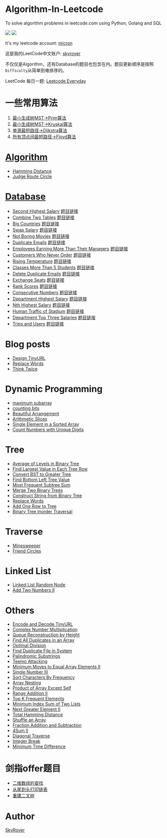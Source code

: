 # Algorithm-In-Leetcode

To solve algorithm problems in leetcode.com using Python, Golang and SQL

![](https://img.shields.io/badge/Python-3.5-green.svg)
![](https://img.shields.io/badge/Golang-1.9.2-green.svg)

It's my leetcode account: [micron](https://leetcode.com/micron/)

这是我的LeetCode中文账户: [skyrover](https://leetcode-cn.com/skyrover/)

不仅仅是Algorithm，还有Database的题目也包含在内。题目更新顺序是按照`Difficulty`从简单到难排序的。

LeetCode 每日一题: [Leetcode Everyday](http://skyrover.me/2018/07/25/leetcode_every_day/)

一些常用算法
======

1. [最小生成树MST->Prim算法](https://github.com/Microndgt/Algorithm-In-Leetcode/blob/master/mst/prim.py)
2. [最小生成树MST->Kruskal算法](https://github.com/Microndgt/Algorithm-In-Leetcode/blob/master/mst/kruskal.py)
3. [单源最短路径->Dijkstra算法](https://github.com/Microndgt/Algorithm-In-Leetcode/blob/master/shortest_path/dijkstra.py)
4. [所有顶点间最短路径->Floyd算法](https://github.com/Microndgt/Algorithm-In-Leetcode/blob/master/shortest_path/floyd.py)

[Algorithm](https://leetcode.com/problemset/algorithms/)
===

- [Hamming Distance](https://github.com/Microndgt/Algorithm-In-Leetcode/blob/master/algorithm/Hamming-Distance/README.md)
- [Judge Route Circle](https://github.com/Microndgt/Algorithm-In-Leetcode/blob/master/algorithm/Judge-Route-Circle/README.md)

[Database](https://leetcode.com/problemset/database/)
===

- [Second Highest Salary](https://github.com/Microndgt/Algorithm-In-Leetcode/blob/master/database/Second-Highest-Salary.sql) [题目链接](https://leetcode.com/problems/second-highest-salary/description/)
- [Combine Two Tables](https://github.com/Microndgt/Algorithm-In-Leetcode/blob/master/database/Combine-Two-Tables.sql) [题目链接](https://leetcode.com/problems/combine-two-tables/description/)
- [Big Countries](https://github.com/Microndgt/Algorithm-In-Leetcode/blob/master/database/Big-Countries.sql) [题目链接](https://leetcode.com/problems/big-countries/description/)
- [Swap Salary](https://github.com/Microndgt/Algorithm-In-Leetcode/blob/master/database/Swap-Salary.sql) [题目链接](https://leetcode.com/problems/swap-salary/description/)
- [Not Boring Movies](https://github.com/Microndgt/Algorithm-In-Leetcode/blob/master/database/Not-Boring-Movies.sql) [题目链接](https://leetcode.com/problems/not-boring-movies/description/)
- [Duplicate Emails](https://github.com/Microndgt/Algorithm-In-Leetcode/blob/master/database/Duplicate-Emails.sql) [题目链接](https://leetcode.com/problems/duplicate-emails/description/)
- [Employees Earning More Than Their Managers](https://github.com/Microndgt/Algorithm-In-Leetcode/blob/master/database/Employees-Earning-More-Than-Their-Managers.sql) [题目链接](https://leetcode.com/problems/employees-earning-more-than-their-managers/description/)
- [Customers Who Never Order](https://github.com/Microndgt/Algorithm-In-Leetcode/blob/master/database/Customers-Who-Never-Order.sql) [题目链接](https://leetcode.com/problems/customers-who-never-order/description/)
- [Rising Temperature](https://github.com/Microndgt/Algorithm-In-Leetcode/blob/master/database/Rising-Temperature.sql) [题目链接](https://leetcode.com/problems/rising-temperature/description/)
- [Classes More Than 5 Students](https://github.com/Microndgt/Algorithm-In-Leetcode/blob/master/database/Classes-More-Than-5-Students.sql) [题目链接](https://leetcode.com/problems/classes-more-than-5-students/description/)
- [Delete Duplicate Emails](https://github.com/Microndgt/Algorithm-In-Leetcode/blob/master/database/Delete-Duplicate-Emails.sql) [题目链接](https://leetcode.com/problems/delete-duplicate-emails/description/)
- [Exchange Seats](https://github.com/Microndgt/Algorithm-In-Leetcode/blob/master/database/Exchange-Seats.sql) [题目链接](https://leetcode.com/problems/exchange-seats/description/)
- [Rank Scores](https://github.com/Microndgt/Algorithm-In-Leetcode/blob/master/database/Rank-Scores.sql) [题目链接](https://leetcode.com/problems/rank-scores/description/)
- [Consecutive Numbers](https://github.com/Microndgt/Algorithm-In-Leetcode/blob/master/database/Consecutive-Numbers.sql) [题目链接](https://leetcode.com/problems/consecutive-numbers/description/)
- [Department Highest Salary](https://github.com/Microndgt/Algorithm-In-Leetcode/blob/master/database/Department-Highest-Salary.sql) [题目链接](https://leetcode.com/problems/department-highest-salary/description/)
- [Nth Highest Salary](https://github.com/Microndgt/Algorithm-In-Leetcode/blob/master/database/Nth-Highest-Salary.sql) [题目链接]()
- [Human Traffic of Stadium](https://github.com/Microndgt/Algorithm-In-Leetcode/blob/master/database/Human-Traffic-of-Stadium.sql) [题目链接](https://leetcode.com/problems/human-traffic-of-stadium/description/)
- [Department Top Three Salaries](https://github.com/Microndgt/Algorithm-In-Leetcode/blob/master/database/Department-Top-Three-Salaries.sql) [题目链接](https://leetcode.com/problems/department-top-three-salaries/description/)
- [Trips and Users](https://github.com/Microndgt/Algorithm-In-Leetcode/blob/master/database/Trips-and-Users.sql) [题目链接](https://leetcode.com/problems/trips-and-users/)

Blog posts
==========

- [Design TinyURL](https://github.com/Microndgt/algorithm-in-Python/blob/master/blog/tinyURL.md)
- [Replace Words](https://github.com/Microndgt/algorithm-in-Python/blob/master/blog/replaceWords.md)
- [Think Twice](https://github.com/Microndgt/algorithm-in-Python/blob/master/blog/thinkTwice.md)

Dynamic Programming
===================

- [maximum subarray](https://github.com/Microndgt/algorithm-in-Python/blob/master/dynamic_programming/maximum_subarray.py)
- [counting bits](https://github.com/Microndgt/algorithm-in-Python/blob/master/dynamic_programming/counting_bits.py)
- [Beautiful Arrangement](https://github.com/Microndgt/algorithm-in-Python/blob/master/dynamic_programming/BeautifulArrangement.py)
- [Arithmetic Slices](https://github.com/Microndgt/algorithm-in-Python/blob/master/dynamic_programming/ArithmeticSlices.py)
- [Single Element in a Sorted Array](https://github.com/Microndgt/algorithm-in-Python/blob/master/dynamic_programming/SingleElementinaSortedArray.py)
- [Count Numbers with Unique Digits](https://github.com/Microndgt/algorithm-in-Python/blob/master/dynamic_programming/CountNumberswithUniqueDigits.py)

Tree
====

- [Average of Levels in Binary Tree](https://github.com/Microndgt/algorithm-in-Python/blob/master/tree/AverageofLevelsinBinaryTree.py)
- [Find Largest Value in Each Tree Row](https://github.com/Microndgt/algorithm-in-Python/blob/master/tree/FindLargestValueinEachTreeRow.py)
- [Convert BST to Greater Tree](https://github.com/Microndgt/algorithm-in-Python/blob/master/tree/ConvertBSTtoGreaterTree.py)
- [Find Bottom Left Tree Value](https://github.com/Microndgt/algorithm-in-Python/blob/master/tree/FindBottomLeftTreeValue.py)
- [Most Frequent Subtree Sum](https://github.com/Microndgt/algorithm-in-Python/blob/master/tree/MostFrequentSubtreeSum.py)
- [Merge Two Binary Trees](https://github.com/Microndgt/algorithm-in-Python/blob/master/tree/merge_two_trees.py)
- [Construct String from Binary Tree](https://github.com/Microndgt/algorithm-in-Python/blob/master/tree/ConstructStringfromBinaryTree.py)
- [Replace Words](https://github.com/Microndgt/algorithm-in-Python/blob/master/tree/ReplaceWords.py)
- [Add One Row to Tree](https://github.com/Microndgt/algorithm-in-Python/blob/master/tree/AddOneRowtoTree.py)
- [Binary Tree Inorder Traversal](https://github.com/Microndgt/algorithm-in-Python/blob/master/tree/BinaryTreeInorderTraversal.py)

Traverse
========

- [Minesweeper](https://github.com/Microndgt/algorithm-in-Python/blob/master/traverse/Minesweeper.py)
- [Friend Circles](https://github.com/Microndgt/algorithm-in-Python/blob/master/traverse/FriendCircles.py)

Linked List
===========

- [Linked List Random Node](https://github.com/Microndgt/algorithm-in-Python/blob/master/linked_list/LinkedListRandomNode.py)
- [Add Two Numbers II](https://github.com/Microndgt/algorithm-in-Python/blob/master/linked_list/AddTwoNumbersII.py)

Others
======

- [Encode and Decode TinyURL](https://github.com/Microndgt/algorithm-in-Python/blob/master/others/tinyurl.py)
- [Complex Number Multiplication](https://github.com/Microndgt/algorithm-in-Python/blob/master/others/ComplexNumberMultiplication.py)
- [Queue Reconstruction by Height](https://github.com/Microndgt/algorithm-in-Python/blob/master/others/QueueReconstructionbyHeight.py)
- [Find All Duplicates in an Array](https://github.com/Microndgt/algorithm-in-Python/blob/master/others/FindAllDuplicatesinanArray.py)
- [Optimal Division](https://github.com/Microndgt/algorithm-in-Python/blob/master/others/OptimalDivision.py)
- [Find Duplicate File in System](https://github.com/Microndgt/algorithm-in-Python/blob/master/others/FindDuplicateFileinSystem.py)
- [Palindromic Substrings](https://github.com/Microndgt/algorithm-in-Python/blob/master/others/PalindromicSubstrings.py)
- [Teemo Attacking](https://github.com/Microndgt/algorithm-in-Python/blob/master/others/TeemoAttacking.py)
- [Minimum Moves to Equal Array Elements II](https://github.com/Microndgt/algorithm-in-Python/blob/master/others/MinimumMovestoEqualArrayElementsII.py)
- [Single Number III](https://github.com/Microndgt/algorithm-in-Python/blob/master/others/SingleNumberIII.py)
- [Sort Characters By Frequency](https://github.com/Microndgt/algorithm-in-Python/blob/master/others/SortCharactersByFrequency.py)
- [Array Nesting](https://github.com/Microndgt/algorithm-in-Python/blob/master/others/ArrayNesting.py)
- [Product of Array Except Self](https://github.com/Microndgt/algorithm-in-Python/blob/master/others/ProductofArrayExceptSelf.py)
- [Range Addition II](https://github.com/Microndgt/algorithm-in-Python/blob/master/others/RangeAdditionII.py)
- [Top K Frequent Elements](https://github.com/Microndgt/algorithm-in-Python/blob/master/others/TopKFrequentElements.py)
- [Minimum Index Sum of Two Lists](https://github.com/Microndgt/algorithm-in-Python/blob/master/others/MinimumIndexSumofTwoLists.py)
- [Next Greater Element II](https://github.com/Microndgt/algorithm-in-Python/blob/master/others/NextGreaterElementII.py)
- [Total Hamming Distance](https://github.com/Microndgt/algorithm-in-Python/blob/master/others/TotalHammingDistance.py)
- [Shuffle an Array](https://github.com/Microndgt/algorithm-in-Python/blob/master/others/ShuffleanArray.py)
- [Fraction Addition and Subtraction](https://github.com/Microndgt/algorithm-in-Python/blob/master/others/FractionAdditionandSubtraction.py)
- [4Sum II](https://github.com/Microndgt/algorithm-in-Python/blob/master/others/4SumII.py)
- [Diagonal Traverse](https://github.com/Microndgt/algorithm-in-Python/blob/master/others/DiagonalTraverse.py)
- [Integer Break](https://github.com/Microndgt/algorithm-in-Python/blob/master/others/IntegerBreak.py)
- [Minimum Time Difference](https://github.com/Microndgt/algorithm-in-Python/blob/master/others/MinimumTimeDifference.py)

剑指offer题目
=========

- [二维数组的查找](https://github.com/Microndgt/algorithm-in-Python/blob/master/sword_offer/search_in_two_divide_arrays.py)
- [从尾到头打印链表](https://github.com/Microndgt/algorithm-in-Python/blob/master/sword_offer/reverse_print_linked_list.py)
- [重建二叉树](https://github.com/Microndgt/algorithm-in-Python/blob/master/sword_offer/construct_tree.py)

Author
======

[SkyRover](http://skyrover.me)